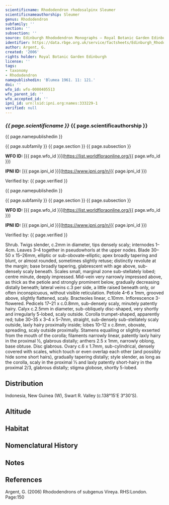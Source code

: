```yaml
---
scientificname: Rhododendron rhodosalpinx Sleumer
scientificnameauthorship: Sleumer
genus: Rhododendron
subfamily: ''
section: ''
subsection: ''
source: Edinburgh Rhododendron Monographs – Royal Botanic Garden Edinburgh
identifier: https://data.rbge.org.uk/service/factsheets/Edinburgh_Rhododendron_Monographs.xhtml
author: Argent, G.
created: '2006'
rights holder: Royal Botanic Garden Edinburgh
license: ''
tags:
- taxonomy
- Rhododendron
namepublishedin: 'Blumea 1961. 11: 121.'
doi: ''
wfo_id: wfo-0000405513
wfo_parent_id: ''
wfo_accepted_id: ''
ipni_id: urn:lsid:ipni.org:names:333229-1
verified: null
---
```

### _{{ page.scientificname }}_ {{ page.scientificauthorship }}
 {{ page.namepublishedin }}

{{ page.subfamily }} {{ page.section }} {{ page.subsection }}

**WFO ID:** [{{ page.wfo_id }}](https://list.worldfloraonline.org/{{ page.wfo_id }})

**IPNI ID:** [{{ page.ipni_id }}](https://www.ipni.org/n/{{ page.ipni_id }})

Verified by: {{ page.verified }}

 {{ page.namepublishedin }}

{{ page.subfamily }} {{ page.section }} {{ page.subsection }}

**WFO ID:** [{{ page.wfo_id }}](https://list.worldfloraonline.org/{{ page.wfo_id }})

**IPNI ID:** [{{ page.ipni_id }}](https://www.ipni.org/n/{{ page.ipni_id }})

Verified by: {{ page.verified }}



Shrub. Twigs slender, c.2mm in diameter, tips densely scaly; internodes 1–4cm. Leaves 3–4 together in pseudo­whorls at the upper nodes. Blade 30–50 x 15–26mm, elliptic or sub-obovate-elliptic; apex broadly tapering and blunt, or almost rounded, sometimes slightly retuse; distinctly revolute at the margin; base broadly tapering, glabrescent with age above, sub-densely scaly beneath. Scales small, marginal zone sub-stellately lobed; centre minute, deeply impressed. Mid-vein very narrowly impressed above, as thick as the petiole and strongly prominent below, gradually decreasing distally beneath; lateral veins c.3 per side, a little raised beneath only, or often inconspicuous, without visible reticulation. Petiole 4–6 x 1mm, grooved above, slightly flattened, scaly. Bracteoles linear, c.10mm. Inflorescence 3-flowered. Pedicels 17–21 x c.0.8mm, sub-densely scaly, minutely patently hairy. Calyx c.2.5mm in diameter, sub-obliquely disc-shaped, very shortly and irregularly 5-lobed, scaly outside. Corolla trumpet-shaped, apparently red; tube 30–35 x 3–4 x 5–7mm, straight, sub-densely sub-stellately scaly outside, laxly hairy proximally inside; lobes 10–12 x c.8mm, obovate, spreading, scaly outside proximally. Stamens equalling or slightly exserted from the mouth of the corolla; filaments narrowly linear, patently laxly hairy in the proximal ½, glabrous distally; anthers 2.5 x 1mm, narrowly oblong, base obtuse. Disc glabrous. Ovary c.6 x 1.7mm, sub-cylindrical, densely covered with scales, which touch or even overlap each other (and possibly hide some short hairs), gradually tapering distally; style slender, as long as the corolla, scaly in the proximal 1⁄3 and laxly patently short-hairy in the proximal 2/3, glabrous distally; stigma globose, shortly 5-lobed.

## Distribution
Indonesia, New Guinea (W), Swart R. Valley (c.138°15'E 3°30'S).

## Altitude


## Habitat


## Nomenclatural History

                       
## Notes


## References

Argent, G. (2006) Rhododendrons of subgenus Vireya. RHS:London. Page:150
